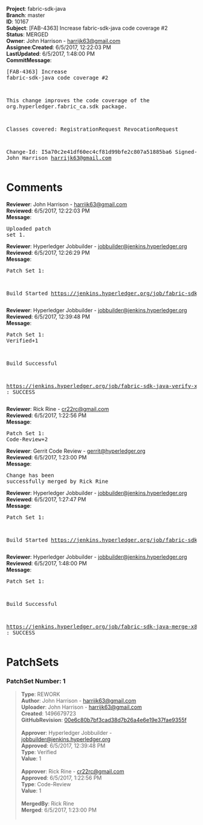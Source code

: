 <strong>Project</strong>: fabric-sdk-java</br><strong>Branch</strong>: master<br><strong>ID</strong>: 10167<br><strong>Subject</strong>: [FAB-4363] Increase fabric-sdk-java code coverage #2<br><strong>Status</strong>: MERGED<br><strong>Owner</strong>: John Harrison - harrijk63@gmail.com<br><strong>Assignee</strong>:<strong>Created</strong>: 6/5/2017, 12:22:03 PM<br><strong>LastUpdated</strong>: 6/5/2017, 1:48:00 PM<br><strong>CommitMessage</strong>:<br><pre>[FAB-4363] Increase fabric-sdk-java code coverage #2

This change improves the code coverage of the
org.hyperledger.fabric_ca.sdk package.

Classes covered:
RegistrationRequest
RevocationRequest

Change-Id: I5a70c2e41df60ec4cf81d99bfe2c807a51885ba6
Signed-off-by: John Harrison <harrijk63@gmail.com>
</pre><h1>Comments</h1><strong>Reviewer</strong>: John Harrison - harrijk63@gmail.com<br><strong>Reviewed</strong>: 6/5/2017, 12:22:03 PM<br><strong>Message</strong>: <pre>Uploaded patch set 1.</pre><strong>Reviewer</strong>: Hyperledger Jobbuilder - jobbuilder@jenkins.hyperledger.org<br><strong>Reviewed</strong>: 6/5/2017, 12:26:29 PM<br><strong>Message</strong>: <pre>Patch Set 1:

Build Started https://jenkins.hyperledger.org/job/fabric-sdk-java-verify-x86_64/841/</pre><strong>Reviewer</strong>: Hyperledger Jobbuilder - jobbuilder@jenkins.hyperledger.org<br><strong>Reviewed</strong>: 6/5/2017, 12:39:48 PM<br><strong>Message</strong>: <pre>Patch Set 1: Verified+1

Build Successful 

https://jenkins.hyperledger.org/job/fabric-sdk-java-verify-x86_64/841/ : SUCCESS</pre><strong>Reviewer</strong>: Rick Rine - cr22rc@gmail.com<br><strong>Reviewed</strong>: 6/5/2017, 1:22:56 PM<br><strong>Message</strong>: <pre>Patch Set 1: Code-Review+2</pre><strong>Reviewer</strong>: Gerrit Code Review - gerrit@hyperledger.org<br><strong>Reviewed</strong>: 6/5/2017, 1:23:00 PM<br><strong>Message</strong>: <pre>Change has been successfully merged by Rick Rine</pre><strong>Reviewer</strong>: Hyperledger Jobbuilder - jobbuilder@jenkins.hyperledger.org<br><strong>Reviewed</strong>: 6/5/2017, 1:27:47 PM<br><strong>Message</strong>: <pre>Patch Set 1:

Build Started https://jenkins.hyperledger.org/job/fabric-sdk-java-merge-x86_64/116/</pre><strong>Reviewer</strong>: Hyperledger Jobbuilder - jobbuilder@jenkins.hyperledger.org<br><strong>Reviewed</strong>: 6/5/2017, 1:48:00 PM<br><strong>Message</strong>: <pre>Patch Set 1:

Build Successful 

https://jenkins.hyperledger.org/job/fabric-sdk-java-merge-x86_64/116/ : SUCCESS</pre><h1>PatchSets</h1><h3>PatchSet Number: 1</h3><blockquote><strong>Type</strong>: REWORK<br><strong>Author</strong>: John Harrison - harrijk63@gmail.com<br><strong>Uploader</strong>: John Harrison - harrijk63@gmail.com<br><strong>Created</strong>: 1496679723<br><strong>GitHubRevision</strong>: [00e6c80b7bf3cad38d7b26a4e6e19e37fae9355f](https://github.com/hyperledger/fabric-sdk-java/commit/00e6c80b7bf3cad38d7b26a4e6e19e37fae9355f)<br><br><strong>Approver</strong>: Hyperledger Jobbuilder - jobbuilder@jenkins.hyperledger.org<br><strong>Approved</strong>: 6/5/2017, 12:39:48 PM<br><strong>Type</strong>: Verified<br><strong>Value</strong>: 1<br><br><strong>Approver</strong>: Rick Rine - cr22rc@gmail.com<br><strong>Approved</strong>: 6/5/2017, 1:22:56 PM<br><strong>Type</strong>: Code-Review<br><strong>Value</strong>: 1<br><br><strong>MergedBy</strong>: Rick Rine<br><strong>Merged</strong>: 6/5/2017, 1:23:00 PM<br><br></blockquote>
